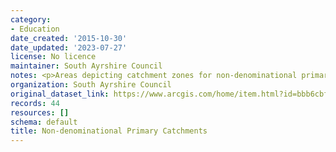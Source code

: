 ```yaml
---
category:
- Education
date_created: '2015-10-30'
date_updated: '2023-07-27'
license: No licence
maintainer: South Ayrshire Council
notes: <p>Areas depicting catchment zones for non-denominational primary schools</p>
organization: South Ayrshire Council
original_dataset_link: https://www.arcgis.com/home/item.html?id=bbb6cbfbf1044a7bb7652f642c41ef72
records: 44
resources: []
schema: default
title: Non-denominational Primary Catchments
---
```

